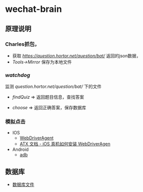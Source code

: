 # wechat-brain


## 原理说明

### Charles抓包，
  * 获取 *https://question.hortor.net/question/bat/* 返回的json数据，
  * *Tools->Mirror* 保存为本地文件


### *watchdog*
  监测 *question.hortor.net/question/bat/* 下的文件
  *  *findQuiz* => 返回题目信息，查找答案
       
  *  *choose* => 返回正确答案，保存数据库

### 模拟点击
  * IOS
    * [WebDriverAgent](https://github.com/facebook/WebDriverAgent) 
    * [ATX 文档 - iOS 真机如何安装 WebDriverAgen](https://testerhome.com/topics/7220)
  * Android
    * [adb](http://adbshell.com/downloads)


## 数据库

* [数据库文件](./questions)
  
  





